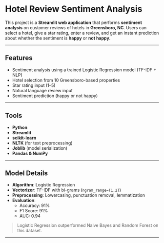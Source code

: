 # Hotel Review Sentiment Analysis

This project is a **Streamlit web application** that performs **sentiment analysis** on customer reviews of hotels in **Greensboro, NC**. Users can select a hotel, give a star rating, enter a review, and get an instant prediction about whether the sentiment is **happy** or **not happy**.

---

##  Features

- Sentiment analysis using a trained Logistic Regression model (TF-IDF + NLP)
- Hotel selection from 10 Greensboro-based properties
- Star rating input (1–5)
- Natural language review input
- Sentiment prediction (happy or not happy)

---

## Tools

- **Python**
- **Streamlit**
- **scikit-learn**
- **NLTK** (for text preprocessing)
- **Joblib** (model serialization)
- **Pandas & NumPy**

---

##  Model Details

- **Algorithm**: Logistic Regression
- **Vectorizer**: TF-IDF with bi-grams (`ngram_range=(1,2)`)
- **Preprocessing**: Lowercasing, punctuation removal, lemmatization
- **Evaluation**:
  - Accuracy: 91%
  - F1 Score: 91%
  - AUC: 0.94

> Logistic Regression outperformed Naive Bayes and Random Forest on this dataset.

---
